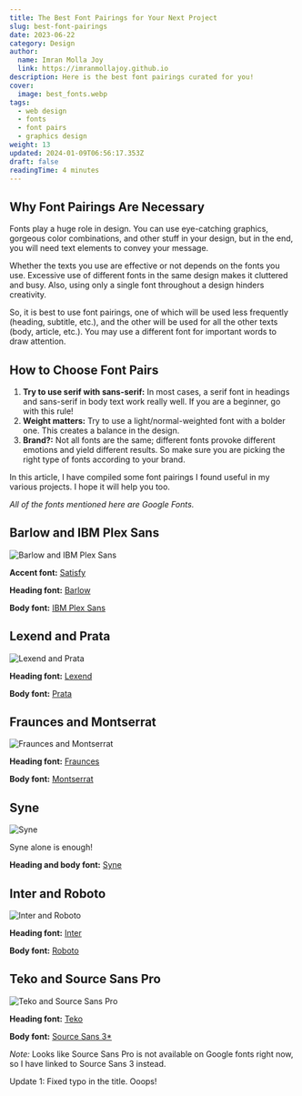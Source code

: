 ```yaml
---
title: The Best Font Pairings for Your Next Project
slug: best-font-pairings
date: 2023-06-22
category: Design
author:
  name: Imran Molla Joy
  link: https://imranmollajoy.github.io
description: Here is the best font pairings curated for you!
cover:
  image: best_fonts.webp
tags:
  - web design
  - fonts
  - font pairs
  - graphics design
weight: 13
updated: 2024-01-09T06:56:17.353Z
draft: false
readingTime: 4 minutes
---
```


## Why Font Pairings Are Necessary

Fonts play a huge role in design. You can use eye-catching graphics, gorgeous color combinations, and other stuff in your design, but in the end, you will need text elements to convey your message.

Whether the texts you use are effective or not depends on the fonts you use. Excessive use of different fonts in the same design makes it cluttered and busy. Also, using only a single font throughout a design hinders creativity.

So, it is best to use font pairings, one of which will be used less frequently (heading, subtitle, etc.), and the other will be used for all the other texts (body, article, etc.). You may use a different font for important words to draw attention.

## How to Choose Font Pairs

1. **Try to use serif with sans-serif:** In most cases, a serif font in headings and sans-serif in body text work really well. If you are a beginner, go with this rule!
2. **Weight matters:** Try to use a light/normal-weighted font with a bolder one. This creates a balance in the design.
3. **Brand?:** Not all fonts are the same; different fonts provoke different emotions and yield different results. So make sure you are picking the right type of fonts according to your brand.

In this article, I have compiled some font pairings I found useful in my various projects. I hope it will help you too.

_All of the fonts mentioned here are Google Fonts._

## Barlow and IBM Plex Sans

![Barlow and IBM Plex Sans](./barlow_ibmplxsns.webp)

**Accent font:** [Satisfy](https://fonts.google.com/specimen/Satisfy)

**Heading font:** [Barlow](https://fonts.google.com/specimen/Barlow)

**Body font:** [IBM Plex Sans](https://fonts.google.com/specimen/IBM+Plex+Sans)

## Lexend and Prata

![Lexend and Prata](./lexend_prata.webp)

**Heading font:** [Lexend](https://fonts.google.com/specimen/Lexend)

**Body font:** [Prata](https://fonts.google.com/specimen/Prata)

## Fraunces and Montserrat

![Fraunces and Montserrat](./fraunces_montserrat.webp)

**Heading font:** [Fraunces](https://fonts.google.com/specimen/Fraunces)

**Body font:** [Montserrat](https://fonts.google.com/specimen/Montserrat)

## Syne

![Syne](./syne.webp)

Syne alone is enough!

**Heading and body font:** [Syne](https://fonts.google.com/specimen/Syne)

## Inter and Roboto

![Inter and Roboto](./inter_roboto.webp)

**Heading font:** [Inter](https://fonts.google.com/specimen/Inter)

**Body font:** [Roboto](https://fonts.google.com/specimen/Roboto)

## Teko and Source Sans Pro

![Teko and Source Sans Pro](./teko_srcsnspro.webp)

**Heading font:** [Teko](https://fonts.google.com/specimen/Teko)

**Body font:** [Source Sans 3\*](https://fonts.google.com/specimen/Source+Sans+3)

_Note:_ Looks like Source Sans Pro is not available on Google fonts right now, so I have linked to Source Sans 3 instead.

Update 1: Fixed typo in the title. Ooops!
